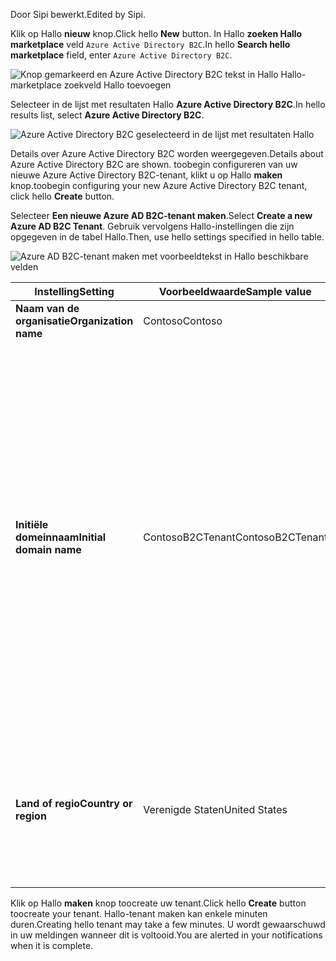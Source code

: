 <span data-ttu-id="d979d-101">Door Sipi bewerkt.</span><span class="sxs-lookup"><span data-stu-id="d979d-101">Edited by Sipi.</span></span>

<span data-ttu-id="d979d-102">Klik op Hallo **nieuw** knop.</span><span class="sxs-lookup"><span data-stu-id="d979d-102">Click hello **New** button.</span></span> <span data-ttu-id="d979d-103">In Hallo **zoeken Hallo marketplace** veld `Azure Active Directory B2C`.</span><span class="sxs-lookup"><span data-stu-id="d979d-103">In hello **Search hello marketplace** field, enter `Azure Active Directory B2C`.</span></span>

![Knop gemarkeerd en Azure Active Directory B2C tekst in Hallo Hallo-marketplace zoekveld Hallo toevoegen](./media/active-directory-b2c-create-tenant/find-azure-ad-b2c.png)

<span data-ttu-id="d979d-105">Selecteer in de lijst met resultaten Hallo **Azure Active Directory B2C**.</span><span class="sxs-lookup"><span data-stu-id="d979d-105">In hello results list, select **Azure Active Directory B2C**.</span></span>

![Azure Active Directory B2C geselecteerd in de lijst met resultaten Hallo](./media/active-directory-b2c-create-tenant/find-azure-ad-b2c-result.png)

<span data-ttu-id="d979d-107">Details over Azure Active Directory B2C worden weergegeven.</span><span class="sxs-lookup"><span data-stu-id="d979d-107">Details about Azure Active Directory B2C are shown.</span></span> <span data-ttu-id="d979d-108">toobegin configureren van uw nieuwe Azure Active Directory B2C-tenant, klikt u op Hallo **maken** knop.</span><span class="sxs-lookup"><span data-stu-id="d979d-108">toobegin configuring your new Azure Active Directory B2C tenant, click hello **Create** button.</span></span>

<span data-ttu-id="d979d-109">Selecteer **Een nieuwe Azure AD B2C-tenant maken**.</span><span class="sxs-lookup"><span data-stu-id="d979d-109">Select **Create a new Azure AD B2C Tenant**.</span></span> <span data-ttu-id="d979d-110">Gebruik vervolgens Hallo-instellingen die zijn opgegeven in de tabel Hallo.</span><span class="sxs-lookup"><span data-stu-id="d979d-110">Then, use hello settings specified in hello table.</span></span>

![Azure AD B2C-tenant maken met voorbeeldtekst in Hallo beschikbare velden](./media/active-directory-b2c-create-tenant/create-new-b2c-tenant.png)

| <span data-ttu-id="d979d-112">Instelling</span><span class="sxs-lookup"><span data-stu-id="d979d-112">Setting</span></span>      | <span data-ttu-id="d979d-113">Voorbeeldwaarde</span><span class="sxs-lookup"><span data-stu-id="d979d-113">Sample value</span></span>  | <span data-ttu-id="d979d-114">Beschrijving</span><span class="sxs-lookup"><span data-stu-id="d979d-114">Description</span></span>                                        |
| ------------ | ------- | -------------------------------------------------- |
| <span data-ttu-id="d979d-115">**Naam van de organisatie**</span><span class="sxs-lookup"><span data-stu-id="d979d-115">**Organization name**</span></span> | <span data-ttu-id="d979d-116">Contoso</span><span class="sxs-lookup"><span data-stu-id="d979d-116">Contoso</span></span> | <span data-ttu-id="d979d-117">Naam van de organisatie Hallo.</span><span class="sxs-lookup"><span data-stu-id="d979d-117">Name of hello organization.</span></span> | 
| <span data-ttu-id="d979d-118">**Initiële domeinnaam**</span><span class="sxs-lookup"><span data-stu-id="d979d-118">**Initial domain name**</span></span> |  <span data-ttu-id="d979d-119">ContosoB2CTenant</span><span class="sxs-lookup"><span data-stu-id="d979d-119">ContosoB2CTenant</span></span> | <span data-ttu-id="d979d-120">Domeinnaam voor Hallo B2C-tenant.</span><span class="sxs-lookup"><span data-stu-id="d979d-120">Domain name for hello B2C tenant.</span></span> <span data-ttu-id="d979d-121">Standaard Hallo initiële domeinnaam bevat. microsoft.com. U kunt later een domeinnaam toevoegen die wordt gebruikt in uw organisatie.</span><span class="sxs-lookup"><span data-stu-id="d979d-121">By default, hello initial domain name will include .microsoft.com. You can add a domain name your organization uses later.</span></span> <span data-ttu-id="d979d-122">U kunt een tenant met Hallo dezelfde naam als een eerder verwijderde tenant maken.</span><span class="sxs-lookup"><span data-stu-id="d979d-122">You cannot create a tenant with hello same name as a previously deleted tenant.</span></span> <span data-ttu-id="d979d-123">Als het gaat om een testtenant, kiest u een niet-productienaam, zoals ContosoB2CTesting.</span><span class="sxs-lookup"><span data-stu-id="d979d-123">If this is a test tenant, choose a non-production name such as ContosoB2CTesting.</span></span> |
| <span data-ttu-id="d979d-124">**Land of regio**</span><span class="sxs-lookup"><span data-stu-id="d979d-124">**Country or region**</span></span> | <span data-ttu-id="d979d-125">Verenigde Staten</span><span class="sxs-lookup"><span data-stu-id="d979d-125">United States</span></span> | <span data-ttu-id="d979d-126">Kies Hallo land of regio voor Hallo-directory.</span><span class="sxs-lookup"><span data-stu-id="d979d-126">Choose hello country or region for hello directory.</span></span> <span data-ttu-id="d979d-127">Hallo-map op deze locatie wordt gemaakt en later kan niet worden gewijzigd.</span><span class="sxs-lookup"><span data-stu-id="d979d-127">hello directory will be created in this location and cannot be changed later.</span></span>  |

<span data-ttu-id="d979d-128">Klik op Hallo **maken** knop toocreate uw tenant.</span><span class="sxs-lookup"><span data-stu-id="d979d-128">Click hello **Create** button toocreate your tenant.</span></span> <span data-ttu-id="d979d-129">Hallo-tenant maken kan enkele minuten duren.</span><span class="sxs-lookup"><span data-stu-id="d979d-129">Creating hello tenant may take a few minutes.</span></span> <span data-ttu-id="d979d-130">U wordt gewaarschuwd in uw meldingen wanneer dit is voltooid.</span><span class="sxs-lookup"><span data-stu-id="d979d-130">You are alerted in your notifications when it is complete.</span></span>
